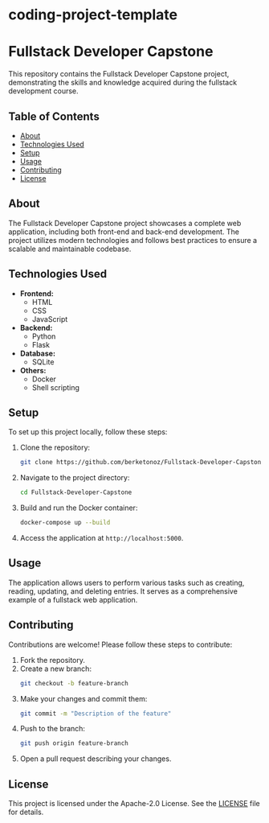 # coding-project-template

# Fullstack Developer Capstone

This repository contains the Fullstack Developer Capstone project, demonstrating the skills and knowledge acquired during the fullstack development course.

## Table of Contents

- [About](#about)
- [Technologies Used](#technologies-used)
- [Setup](#setup)
- [Usage](#usage)
- [Contributing](#contributing)
- [License](#license)

## About

The Fullstack Developer Capstone project showcases a complete web application, including both front-end and back-end development. The project utilizes modern technologies and follows best practices to ensure a scalable and maintainable codebase.

## Technologies Used

- **Frontend:**
  - HTML
  - CSS
  - JavaScript
- **Backend:**
  - Python
  - Flask
- **Database:**
  - SQLite
- **Others:**
  - Docker
  - Shell scripting

## Setup

To set up this project locally, follow these steps:

1. Clone the repository:
    ```bash
    git clone https://github.com/berketonoz/Fullstack-Developer-Capstone.git
    ```
2. Navigate to the project directory:
    ```bash
    cd Fullstack-Developer-Capstone
    ```
3. Build and run the Docker container:
    ```bash
    docker-compose up --build
    ```
4. Access the application at `http://localhost:5000`.

## Usage

The application allows users to perform various tasks such as creating, reading, updating, and deleting entries. It serves as a comprehensive example of a fullstack web application.

## Contributing

Contributions are welcome! Please follow these steps to contribute:

1. Fork the repository.
2. Create a new branch:
    ```bash
    git checkout -b feature-branch
    ```
3. Make your changes and commit them:
    ```bash
    git commit -m "Description of the feature"
    ```
4. Push to the branch:
    ```bash
    git push origin feature-branch
    ```
5. Open a pull request describing your changes.

## License

This project is licensed under the Apache-2.0 License. See the [LICENSE](LICENSE) file for details.
